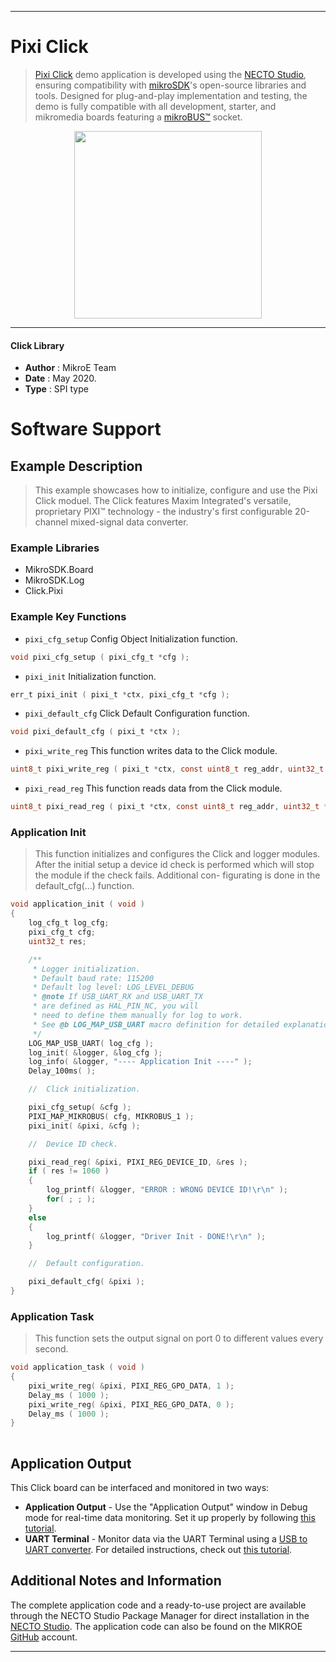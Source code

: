 
---
# Pixi Click

> [Pixi Click](https://www.mikroe.com/?pid_product=MIKROE-2817) demo application is developed using
the [NECTO Studio](https://www.mikroe.com/necto), ensuring compatibility with [mikroSDK](https://www.mikroe.com/mikrosdk)'s
open-source libraries and tools. Designed for plug-and-play implementation and testing, the demo is fully compatible with
all development, starter, and mikromedia boards featuring a [mikroBUS&trade;](https://www.mikroe.com/mikrobus) socket.

<p align="center">
  <img src="https://www.mikroe.com/?pid_product=MIKROE-2817&image=1" height=300px>
</p>

---

#### Click Library

- **Author**        : MikroE Team
- **Date**          : May 2020.
- **Type**          : SPI type

# Software Support

## Example Description

> This example showcases how to initialize, configure and use the Pixi Click moduel. The Click
  features Maxim Integrated's versatile, proprietary PIXI&trade; technology - the industry's first
  configurable 20-channel mixed-signal data converter. 

### Example Libraries

- MikroSDK.Board
- MikroSDK.Log
- Click.Pixi

### Example Key Functions

- `pixi_cfg_setup` Config Object Initialization function. 
```c
void pixi_cfg_setup ( pixi_cfg_t *cfg );
``` 
 
- `pixi_init` Initialization function. 
```c
err_t pixi_init ( pixi_t *ctx, pixi_cfg_t *cfg );
```

- `pixi_default_cfg` Click Default Configuration function. 
```c
void pixi_default_cfg ( pixi_t *ctx );
```

- `pixi_write_reg` This function writes data to the Click module. 
```c
uint8_t pixi_write_reg ( pixi_t *ctx, const uint8_t reg_addr, uint32_t reg_data );
```
 
- `pixi_read_reg` This function reads data from the Click module. 
```c
uint8_t pixi_read_reg ( pixi_t *ctx, const uint8_t reg_addr, uint32_t *reg_data );
```

### Application Init

> This function initializes and configures the Click and logger modules. After the initial setup
  a device id check is performed which will stop the module if the check fails. Additional con-
  figurating is done in the default_cfg(...) function. 

```c
void application_init ( void )
{
    log_cfg_t log_cfg;
    pixi_cfg_t cfg;
    uint32_t res;

    /** 
     * Logger initialization.
     * Default baud rate: 115200
     * Default log level: LOG_LEVEL_DEBUG
     * @note If USB_UART_RX and USB_UART_TX 
     * are defined as HAL_PIN_NC, you will 
     * need to define them manually for log to work. 
     * See @b LOG_MAP_USB_UART macro definition for detailed explanation.
     */
    LOG_MAP_USB_UART( log_cfg );
    log_init( &logger, &log_cfg );
    log_info( &logger, "---- Application Init ----" );
    Delay_100ms( );

    //  Click initialization.

    pixi_cfg_setup( &cfg );
    PIXI_MAP_MIKROBUS( cfg, MIKROBUS_1 );
    pixi_init( &pixi, &cfg );

    //  Device ID check.

    pixi_read_reg( &pixi, PIXI_REG_DEVICE_ID, &res );
    if ( res != 1060 )
    {
        log_printf( &logger, "ERROR : WRONG DEVICE ID!\r\n" );
        for( ; ; );
    }
    else
    {
        log_printf( &logger, "Driver Init - DONE!\r\n" );
    }

    //  Default configuration.

    pixi_default_cfg( &pixi );
}
```

### Application Task

> This function sets the output signal on port 0 to different values every second. 

```c
void application_task ( void )
{
    pixi_write_reg( &pixi, PIXI_REG_GPO_DATA, 1 );
    Delay_ms ( 1000 );
    pixi_write_reg( &pixi, PIXI_REG_GPO_DATA, 0 );
    Delay_ms ( 1000 );
}
  

```

## Application Output

This Click board can be interfaced and monitored in two ways:
- **Application Output** - Use the "Application Output" window in Debug mode for real-time data monitoring.
Set it up properly by following [this tutorial](https://www.youtube.com/watch?v=ta5yyk1Woy4).
- **UART Terminal** - Monitor data via the UART Terminal using
a [USB to UART converter](https://www.mikroe.com/click/interface/usb?interface*=uart,uart). For detailed instructions,
check out [this tutorial](https://help.mikroe.com/necto/v2/Getting%20Started/Tools/UARTTerminalTool).

## Additional Notes and Information

The complete application code and a ready-to-use project are available through the NECTO Studio Package Manager for 
direct installation in the [NECTO Studio](https://www.mikroe.com/necto). The application code can also be found on
the MIKROE [GitHub](https://github.com/MikroElektronika/mikrosdk_click_v2) account.

---
